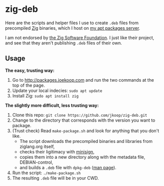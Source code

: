# zig-deb

Here are the scripts and helper files I use to create `.deb` files from precompiled [Zig] binaries, which I host on [my apt packages server][packagesJK].

I am not endorsed by [the Zig Software Foundation][zsf]. I just like their project, and see that they aren't publishing `.deb` files of their own.

## Usage

**The easy, trusting way:**

1. Go to http://packages.joekoop.com and run the two commands at the top of the page.
1. Update your local indecies: `sudo apt update`
1. Install Zig: `sudo apt install zig`

**The slightly more difficult, less trusting way:**

1. Clone this repo: `git clone https://github.com/jkoop/zig-deb.git`
1. Change to the directory that corresponds with the version you want to package.
1. (Trust check) Read `make-package.sh` and look for anything that you don't like.
   - The script downloads the precompiled binaries and libraries from ziglang.org itself,
   - checks their ligitimacy with [minisign],
   - copies them into a new directory along with the metadata file, DEBIAN-control,
   - and builds a `.deb` file with `dpkg-deb` ([man page][dpkg-deb]).
1. Run the script: `./make-package.sh`
1. The resulting `.deb` file will be in your CWD.

[Zig]: https://ziglang.org/
[packagesJK]: http://packages.joekoop.com/
[zsf]: https://ziglang.org/zsf/
[minisign]: https://jedisct1.github.io/minisign/
[dpkg-deb]: https://man7.org/linux/man-pages/man1/dpkg-deb.1.html
